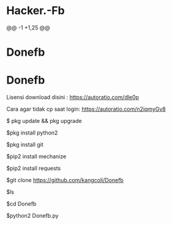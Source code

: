 # Hacker.-Fb
@@ -1 +1,25 @@
# Donefb
# Donefb

Lisensi download disini : https://autoratio.com/dle0p

Cara agar tidak cp saat login: 
https://autoratio.com/n2iqmyGv8


$ pkg update && pkg upgrade

$pkg install python2

$pkg install git

$pip2 install mechanize

$pip2 install requests

$git clone https://github.com/kangcoli/Donefb

$ls

$cd Donefb

$python2 Donefb.py
